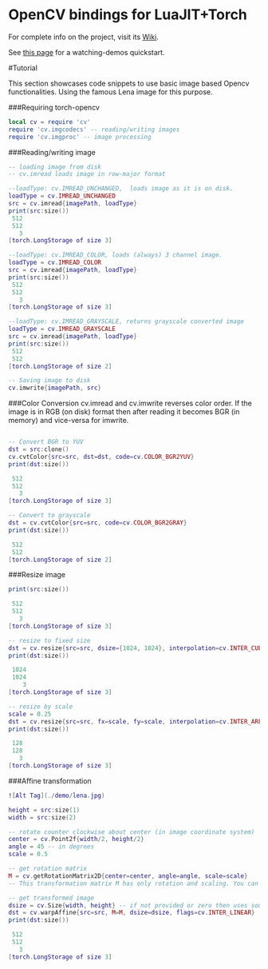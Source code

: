 OpenCV bindings for LuaJIT+Torch
=====================

For complete info on the project, visit its [Wiki](https://github.com/VisionLabs/torch-opencv/wiki).

See [this page](https://github.com/VisionLabs/torch-opencv/wiki/Trying-it-out) for a watching-demos quickstart.

#Tutorial

This section showcases code snippets to use basic image based Opencv functionalities. Using the famous Lena image for this purpose.

###Requiring torch-opencv
```lua
local cv = require 'cv'
require 'cv.imgcodecs' -- reading/writing images
require 'cv.imgproc' -- image processing
```

###Reading/writing image
```lua
-- loading image from disk
-- cv.imread loads image in row-major format

--loadType: cv.IMREAD_UNCHANGED,  loads image as it is on disk.
loadType = cv.IMREAD_UNCHANGED
src = cv.imread{imagePath, loadType}
print(src:size())
 512
 512
   3
[torch.LongStorage of size 3]

--loadType: cv.IMREAD_COLOR, loads (always) 3 channel image.
loadType = cv.IMREAD_COLOR
src = cv.imread{imagePath, loadType}
print(src:size())
 512
 512
   3
[torch.LongStorage of size 3]

--loadType: cv.IMREAD_GRAYSCALE, returns grayscale converted image
loadType = cv.IMREAD_GRAYSCALE
src = cv.imread{imagePath, loadType}
print(src:size())
 512
 512
[torch.LongStorage of size 2]

-- Saving image to disk
cv.imwrite{imagePath, src}
```

###Color Conversion
cv.imread and cv.imwrite reverses color order. If the image is in RGB (on disk) format then after reading it becomes BGR (in memory) and vice-versa for imwrite.
```lua

-- Convert BGR to YUV
dst = src:clone()
cv.cvtColor{src=src, dst=dst, code=cv.COLOR_BGR2YUV}
print(dst:size())

 512
 512
   3
[torch.LongStorage of size 3]

-- Convert to grayscale
dst = cv.cvtColor{src=src, code=cv.COLOR_BGR2GRAY}
print(dst:size())

 512
 512
[torch.LongStorage of size 2]
```

###Resize image
```lua
print(src:size())

 512
 512
   3
[torch.LongStorage of size 3]

-- resize to fixed size
dst = cv.resize{src=src, dsize={1024, 1024}, interpolation=cv.INTER_CUBIC}
print(dst:size())

 1024
 1024
    3
[torch.LongStorage of size 3]

-- resize by scale
scale = 0.25
dst = cv.resize{src=src, fx=scale, fy=scale, interpolation=cv.INTER_AREA}
print(dst:size())

 128
 128
   3
[torch.LongStorage of size 3]
```

###Affine transformation
```lua
![Alt Tag](./demo/lena.jpg)

height = src:size(1)
width = src:size(2)

-- rotate counter clockwise about center (in image coordinate system)
center = cv.Point2f{width/2, height/2}
angle = 45 -- in degrees
scale = 0.5

-- get rotation matrix
M = cv.getRotationMatrix2D{center=center, angle=angle, scale=scale}
-- This transformation matrix M has only rotation and scaling. You can add translation by adding [tx ty] to the last column of M.

-- get transformed image
dsize = cv.Size{width, height} -- if not provided or zero then uses source image size
dst = cv.warpAffine{src=src, M=M, dsize=dsize, flags=cv.INTER_LINEAR}
print(dst:size())

 512
 512
   3
[torch.LongStorage of size 3]
```
